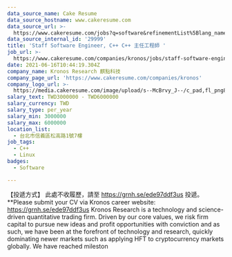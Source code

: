 ```yaml
---
data_source_name: Cake Resume
data_source_hostname: www.cakeresume.com
data_source_url: >-
  https://www.cakeresume.com/jobs?q=software&refinementList%5Blang_name%5D%5B0%5D=English&refinementList%5Bsalary_type%5D=per_year&range%5Bsalary_range%5D%5Bmin%5D=1000000&page=2
data_source_internal_id: '29999'
title: 'Staff Software Engineer, C++ C++ 主任工程師 '
job_url: >-
  https://www.cakeresume.com/companies/kronos/jobs/staff-software-engineer-c-c-chief-engineer
date: 2021-06-16T10:44:19.304Z
company_name: Kronos Research 麒點科技
company_page_url: 'https://www.cakeresume.com/companies/kronos'
company_logo_url: >-
  https://media.cakeresume.com/image/upload/s--McBrvy_J--/c_pad,fl_png8,h_200,w_200/v1578283593/oah25nx6qnylshhzlpzk.png
salary_text: TWD3000000 - TWD6000000
salary_currency: TWD
salary_type: per_year
salary_min: 3000000
salary_max: 6000000
location_list:
  - 台北市信義區松高路1號7樓
job_tags:
  - C++
  - Linux
badges:
  - Software

---
```


【投遞方式】 此處不收履歷，請至 https://grnh.se/ede97ddf3us 投遞。 **Please submit your CV via Kronos career website: https://grnh.se/ede97ddf3us Kronos Research is a technology and science-driven quantitative trading firm. Driven by our core values, we risk firm capital to pursue new ideas and profit opportunities with conviction and as such, we have been at the forefront of technology and research, quickly dominating newer markets such as applying HFT to cryptocurrency markets globally. We have reached mileston